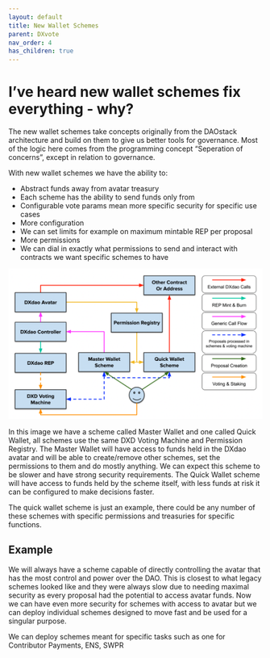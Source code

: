 ```yaml
---
layout: default
title: New Wallet Schemes
parent: DXvote
nav_order: 4
has_children: true
---
```


# I’ve heard new wallet schemes fix everything - why?
The new wallet schemes take concepts originally from the DAOstack architecture and build on them to give us better tools for governance. Most of the logic here comes from the programming concept “Seperation of concerns”, except in relation to governance. 

With new wallet schemes we have the ability to:
- Abstract funds away from avatar treasury
- Each scheme has the ability to send funds only from 
- Configurable vote params mean more specific security for specific use cases
- More configuration
- We can set limits for example on maximum mintable REP per proposal
- More permissions
- We can dial in exactly what permissions to send and interact with contracts we want specific schemes to have

![Wallet architecture](/assets/images/dxgov/architecture.png)

In this image we have a scheme called Master Wallet and one called Quick Wallet, all schemes use the same DXD Voting Machine and Permission Registry. The Master Wallet will have access to funds held in the DXdao avatar and will be able to create/remove other schemes, set the permissions to them and do mostly anything. We can expect this scheme to be slower and have strong security requirements. The Quick Wallet scheme will have access to funds held by the scheme itself, with less funds at risk it can be configured to make decisions faster.

The quick wallet scheme is just an example, there could be any number of these schemes with specific permissions and treasuries for specific functions. 

## Example
We will always have a scheme capable of directly controlling the avatar that has the most control and power over the DAO. This is closest to what legacy schemes looked like and they were always slow due to needing maximal security as every proposal had the potential to access avatar funds. Now we can have even more security for schemes with access to avatar but we can deploy individual schemes designed to move fast and be used for a singular purpose. 

We can deploy schemes meant for specific tasks such as one for Contributor Payments, ENS, SWPR
